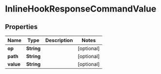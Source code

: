 

# InlineHookResponseCommandValue


## Properties

| Name | Type | Description | Notes |
|------------ | ------------- | ------------- | -------------|
|**op** | **String** |  |  [optional] |
|**path** | **String** |  |  [optional] |
|**value** | **String** |  |  [optional] |



